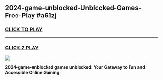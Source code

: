 
## 2024-game-unblocked-Unblocked-Games-Free-Play #a61zj
<h3>
<a href="https://us.freeplayer.one?title=2024-game-unblocked&ref=9M">CLICK TO PLAY</a></h3>
<hr>

<h3>
<a href="https://us.freeplayer.one?title=2024-game-unblocked&ref=9M">CLICK 2 PLAY</a>
  
</h3>

<a href="https://us.freeplayer.one?title=2024-game-unblocked&ref=9M"><img src="https://clearcache.store/games.png"></a>


**2024-game-unblocked games unblocked: Your Gateway to Fun and Accessible Online Gaming**
